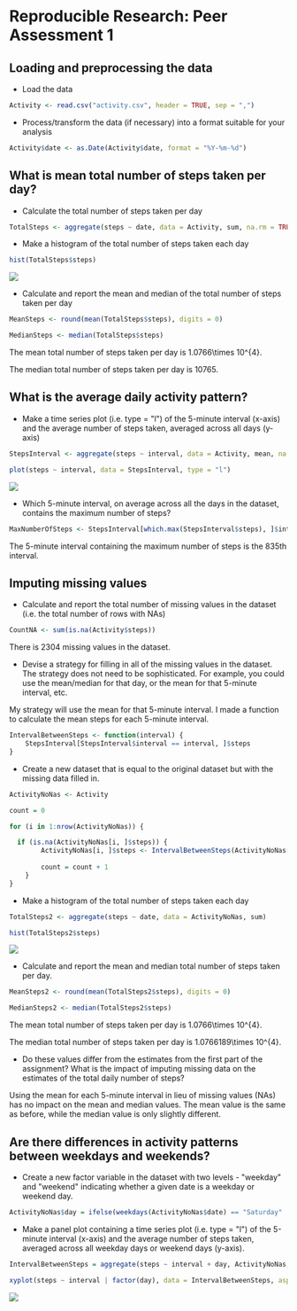 # Reproducible Research: Peer Assessment 1


## Loading and preprocessing the data

- Load the data

```r
Activity <- read.csv("activity.csv", header = TRUE, sep = ",")
```


- Process/transform the data (if necessary) into a format suitable for your analysis

```r
Activity$date <- as.Date(Activity$date, format = "%Y-%m-%d")
```


## What is mean total number of steps taken per day?

- Calculate the total number of steps taken per day

```r
TotalSteps <- aggregate(steps ~ date, data = Activity, sum, na.rm = TRUE)
```


- Make a histogram of the total number of steps taken each day

```r
hist(TotalSteps$steps)
```

![](PA1_template_files/figure-html/histo-1.png) 


- Calculate and report the mean and median of the total number of steps taken per day

```r
MeanSteps <- round(mean(TotalSteps$steps), digits = 0)
```

```r
MedianSteps <- median(TotalSteps$steps)
```

The mean total number of steps taken per day is 1.0766\times 10^{4}.

The median total number of steps taken per day is 10765.


## What is the average daily activity pattern?

- Make a time series plot (i.e. type = "l") of the 5-minute interval (x-axis) and the average number of steps taken, averaged across all days (y-axis)

```r
StepsInterval <- aggregate(steps ~ interval, data = Activity, mean, na.rm = TRUE)
```

```r
plot(steps ~ interval, data = StepsInterval, type = "l")
```

![](PA1_template_files/figure-html/timeplot-1.png) 


- Which 5-minute interval, on average across all the days in the dataset, contains the maximum number of steps?

```r
MaxNumberOfSteps <- StepsInterval[which.max(StepsInterval$steps), ]$interval
```

The 5-minute interval containing the maximum number of steps is the 835th interval.


## Imputing missing values

- Calculate and report the total number of missing values in the dataset (i.e. the total number of rows with NAs)

```r
CountNA <- sum(is.na(Activity$steps))
```

There is 2304 missing values in the dataset.


- Devise a strategy for filling in all of the missing values in the dataset. The strategy does not need to be sophisticated. For example, you could use the mean/median for that day, or the mean for that 5-minute interval, etc.

My strategy will use the mean for that 5-minute interval. I made a function to calculate the mean steps for each 5-minute interval. 


```r
IntervalBetweenSteps <- function(interval) {
    StepsInterval[StepsInterval$interval == interval, ]$steps
}
```


- Create a new dataset that is equal to the original dataset but with the missing data filled in.

```r
ActivityNoNas <- Activity

count = 0

for (i in 1:nrow(ActivityNoNas)) {

  if (is.na(ActivityNoNas[i, ]$steps)) {
        ActivityNoNas[i, ]$steps <- IntervalBetweenSteps(ActivityNoNas[i, ]$interval)
        
        count = count + 1
    }
}
```


- Make a histogram of the total number of steps taken each day

```r
TotalSteps2 <- aggregate(steps ~ date, data = ActivityNoNas, sum)
```

```r
hist(TotalSteps2$steps)
```

![](PA1_template_files/figure-html/histo2-1.png) 


- Calculate and report the mean and median total number of steps taken per day. 

```r
MeanSteps2 <- round(mean(TotalSteps2$steps), digits = 0)
```

```r
MedianSteps2 <- median(TotalSteps2$steps)
```

The mean total number of steps taken per day is 1.0766\times 10^{4}.

The median total number of steps taken per day is 1.0766189\times 10^{4}.


- Do these values differ from the estimates from the first part of the assignment? What is the impact of imputing missing data on the estimates of the total daily number of steps?

Using the mean for each 5-minute interval in lieu of missing values (NAs) has no impact on the mean and median values.
The mean value is the same as before, while the median value is only slightly different.


## Are there differences in activity patterns between weekdays and weekends?

- Create a new factor variable in the dataset with two levels - "weekday" and "weekend" indicating whether a given date is a weekday or weekend day.

```r
ActivityNoNas$day = ifelse(weekdays(ActivityNoNas$date) == "Saturday" | weekdays(ActivityNoNas$date) == "Sunday", "weekend", "weekday")
```


- Make a panel plot containing a time series plot (i.e. type = "l") of the 5-minute interval (x-axis) and the average number of steps taken, averaged across all weekday days or weekend days (y-axis).


```r
IntervalBetweenSteps = aggregate(steps ~ interval + day, ActivityNoNas, mean)
```


```r
xyplot(steps ~ interval | factor(day), data = IntervalBetweenSteps, aspect = 1/2, type = "l")
```

![](PA1_template_files/figure-html/panelplot-1.png) 

